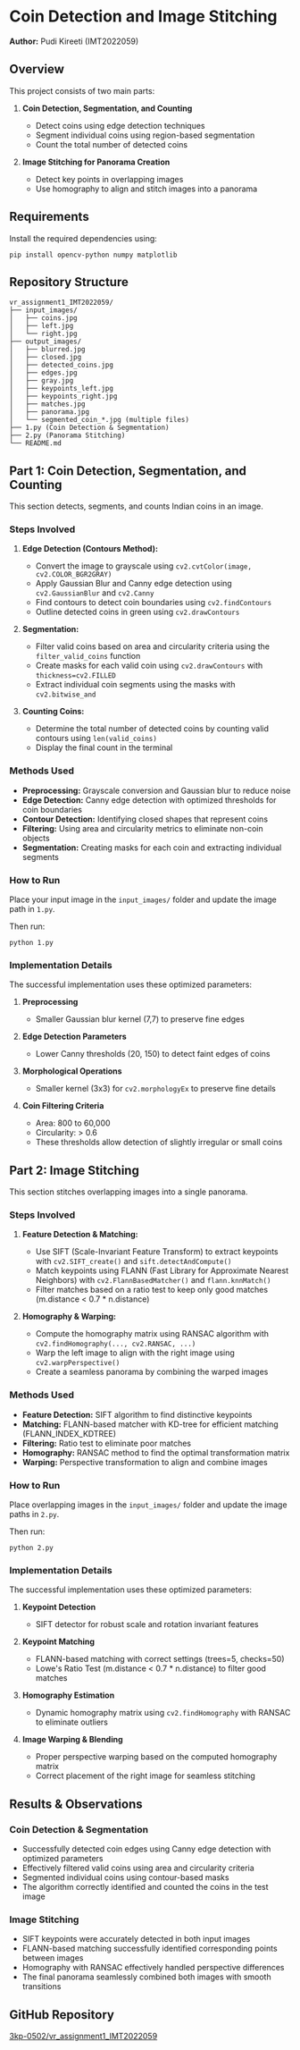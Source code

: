 # Coin Detection and Image Stitching

**Author:** Pudi Kireeti (IMT2022059)

## Overview

This project consists of two main parts:

1. **Coin Detection, Segmentation, and Counting**
   - Detect coins using edge detection techniques
   - Segment individual coins using region-based segmentation
   - Count the total number of detected coins

2. **Image Stitching for Panorama Creation**
   - Detect key points in overlapping images
   - Use homography to align and stitch images into a panorama

## Requirements

Install the required dependencies using:

```
pip install opencv-python numpy matplotlib
```

## Repository Structure

```
vr_assignment1_IMT2022059/
├── input_images/
│   ├── coins.jpg
│   ├── left.jpg
│   └── right.jpg
├── output_images/
│   ├── blurred.jpg
│   ├── closed.jpg
│   ├── detected_coins.jpg
│   ├── edges.jpg
│   ├── gray.jpg
│   ├── keypoints_left.jpg
│   ├── keypoints_right.jpg
│   ├── matches.jpg
│   ├── panorama.jpg
│   └── segmented_coin_*.jpg (multiple files)
├── 1.py (Coin Detection & Segmentation)
├── 2.py (Panorama Stitching)
└── README.md
```

## Part 1: Coin Detection, Segmentation, and Counting

This section detects, segments, and counts Indian coins in an image.

### Steps Involved

1. **Edge Detection (Contours Method):**
   - Convert the image to grayscale using `cv2.cvtColor(image, cv2.COLOR_BGR2GRAY)`
   - Apply Gaussian Blur and Canny edge detection using `cv2.GaussianBlur` and `cv2.Canny`
   - Find contours to detect coin boundaries using `cv2.findContours`
   - Outline detected coins in green using `cv2.drawContours`

2. **Segmentation:**
   - Filter valid coins based on area and circularity criteria using the `filter_valid_coins` function
   - Create masks for each valid coin using `cv2.drawContours` with `thickness=cv2.FILLED`
   - Extract individual coin segments using the masks with `cv2.bitwise_and`

3. **Counting Coins:**
   - Determine the total number of detected coins by counting valid contours using `len(valid_coins)`
   - Display the final count in the terminal

### Methods Used

- **Preprocessing:** Grayscale conversion and Gaussian blur to reduce noise
- **Edge Detection:** Canny edge detection with optimized thresholds for coin boundaries
- **Contour Detection:** Identifying closed shapes that represent coins
- **Filtering:** Using area and circularity metrics to eliminate non-coin objects
- **Segmentation:** Creating masks for each coin and extracting individual segments

### How to Run

Place your input image in the `input_images/` folder and update the image path in `1.py`.

Then run:
```
python 1.py
```

### Implementation Details

The successful implementation uses these optimized parameters:

1. **Preprocessing**
   - Smaller Gaussian blur kernel (7,7) to preserve fine edges

2. **Edge Detection Parameters**
   - Lower Canny thresholds (20, 150) to detect faint edges of coins

3. **Morphological Operations**
   - Smaller kernel (3x3) for `cv2.morphologyEx` to preserve fine details

4. **Coin Filtering Criteria**
   - Area: 800 to 60,000
   - Circularity: > 0.6
   - These thresholds allow detection of slightly irregular or small coins

## Part 2: Image Stitching

This section stitches overlapping images into a single panorama.

### Steps Involved

1. **Feature Detection & Matching:**
   - Use SIFT (Scale-Invariant Feature Transform) to extract keypoints with `cv2.SIFT_create()` and `sift.detectAndCompute()`
   - Match keypoints using FLANN (Fast Library for Approximate Nearest Neighbors) with `cv2.FlannBasedMatcher()` and `flann.knnMatch()`
   - Filter matches based on a ratio test to keep only good matches (m.distance < 0.7 * n.distance)

2. **Homography & Warping:**
   - Compute the homography matrix using RANSAC algorithm with `cv2.findHomography(..., cv2.RANSAC, ...)`
   - Warp the left image to align with the right image using `cv2.warpPerspective()`
   - Create a seamless panorama by combining the warped images

### Methods Used

- **Feature Detection:** SIFT algorithm to find distinctive keypoints
- **Matching:** FLANN-based matcher with KD-tree for efficient matching (FLANN_INDEX_KDTREE)
- **Filtering:** Ratio test to eliminate poor matches
- **Homography:** RANSAC method to find the optimal transformation matrix
- **Warping:** Perspective transformation to align and combine images

### How to Run

Place overlapping images in the `input_images/` folder and update the image paths in `2.py`.

Then run:
```
python 2.py
```

### Implementation Details

The successful implementation uses these optimized parameters:

1. **Keypoint Detection**
   - SIFT detector for robust scale and rotation invariant features

2. **Keypoint Matching**
   - FLANN-based matching with correct settings (trees=5, checks=50)
   - Lowe's Ratio Test (m.distance < 0.7 * n.distance) to filter good matches

3. **Homography Estimation**
   - Dynamic homography matrix using `cv2.findHomography` with RANSAC to eliminate outliers

4. **Image Warping & Blending**
   - Proper perspective warping based on the computed homography matrix
   - Correct placement of the right image for seamless stitching

## Results & Observations

### Coin Detection & Segmentation
- Successfully detected coin edges using Canny edge detection with optimized parameters
- Effectively filtered valid coins using area and circularity criteria
- Segmented individual coins using contour-based masks
- The algorithm correctly identified and counted the coins in the test image

### Image Stitching
- SIFT keypoints were accurately detected in both input images
- FLANN-based matching successfully identified corresponding points between images
- Homography with RANSAC effectively handled perspective differences
- The final panorama seamlessly combined both images with smooth transitions

## GitHub Repository
[3kp-0502/vr_assignment1_IMT2022059](https://github.com/3kp-0502/vr_assignment1_IMT2022059)

